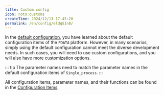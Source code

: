```yaml
---
title: Custom config
icon: noto:customs
createTime: 2024/12/13 17:45:20
permalink: /en/config/eldq81n8/
---
```


In the [default configuration](auto-config.md), you have learned about the default configuration items of the `PDATA` platform. However, in many scenarios, simply using the default configuration cannot meet the diverse development needs. In such cases, you will need to use custom configurations, and you will also have more customization options.

<ImageCard
  image="/custom-config/custom-config.png"
  title="Custom Configuration"
  description="After completing the task creation, open the code editor. You will see the content above. The part circled in red is where you can customize parameter configurations. You can write the parameters here to override the default configuration items."
  href="/"
  author="yuanshaohang"
  date="2024/05/21"
/>

::: tip
The parameter names need to match the parameter names in the default configuration items of `Single_process`.
:::

All configuration items, parameter names, and their functions can be found in the [Configuration Items](setting.md).
